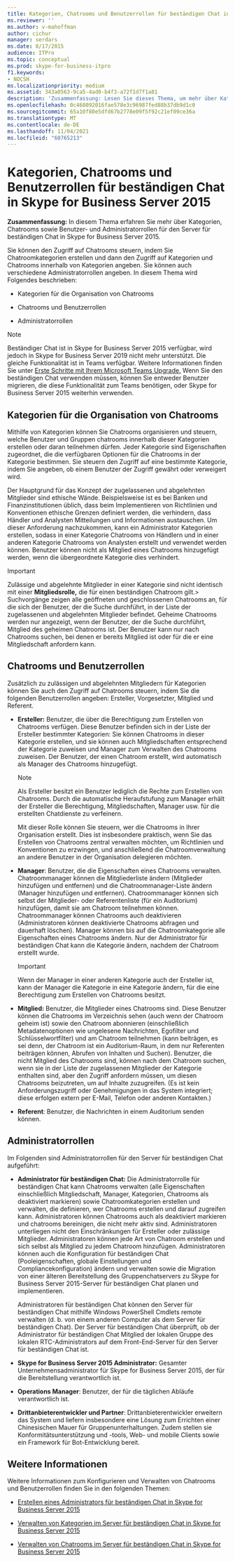 ```yaml
---
title: Kategorien, Chatrooms und Benutzerrollen für beständigen Chat in Skype for Business Server 2015
ms.reviewer: ''
ms.author: v-mahoffman
author: cichur
manager: serdars
ms.date: 8/17/2015
audience: ITPro
ms.topic: conceptual
ms.prod: skype-for-business-itpro
f1.keywords:
- NOCSH
ms.localizationpriority: medium
ms.assetid: 343a0563-9ca5-4ad0-b4f3-a72f1d7f1a81
description: 'Zusammenfassung: Lesen Sie dieses Thema, um mehr über Kategorien, Chatrooms sowie Benutzer- und Administratorrollen für den Server für beständigen Chat in Skype for Business Server 2015 zu erfahren.'
ms.openlocfilehash: 0c468092016fae578e3c96987fed88b37db9d1c0
ms.sourcegitcommit: 65a10f80e5dfd67b2778e09f5f92c21ef09ce36a
ms.translationtype: MT
ms.contentlocale: de-DE
ms.lasthandoff: 11/04/2021
ms.locfileid: "60765213"
---
```

# <a name="persistent-chat-categories-chat-rooms-and-user-roles-in-skype-for-business-server-2015"></a>Kategorien, Chatrooms und Benutzerrollen für beständigen Chat in Skype for Business Server 2015
 
**Zusammenfassung:** In diesem Thema erfahren Sie mehr über Kategorien, Chatrooms sowie Benutzer- und Administratorrollen für den Server für beständigen Chat in Skype for Business Server 2015.
  
Sie können den Zugriff auf Chatrooms steuern, indem Sie Chatroomkategorien erstellen und dann den Zugriff auf Kategorien und Chatrooms innerhalb von Kategorien angeben. Sie können auch verschiedene Administratorrollen angeben. In diesem Thema wird Folgendes beschrieben: 
  
- Kategorien für die Organisation von Chatrooms
    
- Chatrooms und Benutzerrollen
    
- Administratorrollen

> [!NOTE] 
> Beständiger Chat ist in Skype for Business Server 2015 verfügbar, wird jedoch in Skype for Business Server 2019 nicht mehr unterstützt. Die gleiche Funktionalität ist in Teams verfügbar. Weitere Informationen finden Sie unter [Erste Schritte mit Ihrem Microsoft Teams Upgrade.](/microsoftteams/upgrade-start-here) Wenn Sie den beständigen Chat verwenden müssen, können Sie entweder Benutzer migrieren, die diese Funktionalität zum Teams benötigen, oder Skype for Business Server 2015 weiterhin verwenden. 
    
## <a name="categories-for-organizing-chat-rooms"></a>Kategorien für die Organisation von Chatrooms

Mithilfe von Kategorien können Sie Chatrooms organisieren und steuern, welche Benutzer und Gruppen chatrooms innerhalb dieser Kategorien erstellen oder daran teilnehmen dürfen. Jeder Kategorie sind Eigenschaften zugeordnet, die die verfügbaren Optionen für die Chatrooms in der Kategorie bestimmen. Sie steuern den Zugriff auf eine bestimmte Kategorie, indem Sie angeben, ob einem Benutzer der Zugriff gewährt oder verweigert wird.
  
Der Hauptgrund für das Konzept der zugelassenen und abgelehnten Mitglieder sind ethische Wände. Beispielsweise ist es bei Banken und Finanzinstitutionen üblich, dass beim Implementieren von Richtlinien und Konventionen ethische Grenzen definiert werden, die verhindern, dass Händler und Analysten Mitteilungen und Informationen austauschen. Um dieser Anforderung nachzukommen, kann ein Administrator Kategorien erstellen, sodass in einer Kategorie Chatrooms von Händlern und in einer anderen Kategorie Chatrooms von Analysten erstellt und verwendet werden können. Benutzer können nicht als Mitglied eines Chatrooms hinzugefügt werden, wenn die übergeordnete Kategorie dies verhindert.
  
> [!IMPORTANT]
> Zulässige und abgelehnte Mitglieder in einer Kategorie sind nicht identisch mit einer **Mitgliedsrolle,** die für einen beständigen Chatroom gilt.> Suchvorgänge zeigen alle geöffneten und geschlossenen Chatrooms an, für die sich der Benutzer, der die Suche durchführt, in der Liste der zugelassenen und abgelehnten Mitglieder befindet. Geheime Chatrooms werden nur angezeigt, wenn der Benutzer, der die Suche durchführt, Mitglied des geheimen Chatrooms ist. Der Benutzer kann nur nach Chatrooms suchen, bei denen er bereits Mitglied ist oder für die er eine Mitgliedschaft anfordern kann. 
  
## <a name="chat-rooms-and-user-roles"></a>Chatrooms und Benutzerrollen

Zusätzlich zu zulässigen und abgelehnten Mitgliedern für Kategorien können Sie auch den Zugriff auf Chatrooms steuern, indem Sie die folgenden Benutzerrollen angeben: Ersteller, Vorgesetzter, Mitglied und Referent.
  
- **Ersteller:** Benutzer, die über die Berechtigung zum Erstellen von Chatrooms verfügen. Diese Benutzer befinden sich in der Liste der Ersteller bestimmter Kategorien: Sie können Chatrooms in dieser Kategorie erstellen, und sie können auch Mitgliedschaften entsprechend der Kategorie zuweisen und Manager zum Verwalten des Chatrooms zuweisen. Der Benutzer, der einen Chatroom erstellt, wird automatisch als Manager des Chatrooms hinzugefügt.
    
    > [!NOTE]
    > Als Ersteller besitzt ein Benutzer lediglich die Rechte zum Erstellen von Chatrooms. Durch die automatische Heraufstufung zum Manager erhält der Ersteller die Berechtigung, Mitgliedschaften, Manager usw. für die erstellten Chatdienste zu verfeinern. 
  
    Mit dieser Rolle können Sie steuern, wer die Chatrooms in Ihrer Organisation erstellt. Dies ist insbesondere praktisch, wenn Sie das Erstellen von Chatrooms zentral verwalten möchten, um Richtlinien und Konventionen zu erzwingen, und anschließend die Chatroomverwaltung an andere Benutzer in der Organisation delegieren möchten.
    
- **Manager**: Benutzer, die die Eigenschaften eines Chatrooms verwalten. Chatroommanager können die Mitgliederliste ändern (Mitglieder hinzufügen und entfernen) und die Chatroommanager-Liste ändern (Manager hinzufügen und entfernen). Chatroommanager können sich selbst der Mitglieder- oder Referentenliste (für ein Auditorium) hinzufügen, damit sie am Chatroom teilnehmen können. Chatroommanager können Chatrooms auch deaktivieren (Administratoren können deaktivierte Chatrooms abfragen und dauerhaft löschen). Manager können bis auf die Chatroomkategorie alle Eigenschaften eines Chatrooms ändern. Nur der Administrator für beständigen Chat kann die Kategorie ändern, nachdem der Chatroom erstellt wurde.
    
    > [!IMPORTANT]
    > Wenn der Manager in einer anderen Kategorie auch der Ersteller ist, kann der Manager die Kategorie in eine Kategorie ändern, für die eine Berechtigung zum Erstellen von Chatrooms besitzt. 
  
- **Mitglied:** Benutzer, die Mitglieder eines Chatrooms sind. Diese Benutzer können die Chatrooms im Verzeichnis sehen (auch wenn der Chatroom geheim ist) sowie den Chatroom abonnieren (einschließlich Metadatenoptionen wie ungelesene Nachrichten, Egofilter und Schlüsselwortfilter) und am Chatroom teilnehmen (kann beiträgen, es sei denn, der Chatroom ist ein Auditorium-Raum, in dem nur Referenten beiträgen können,  Abrufen von Inhalten und Suchen). Benutzer, die nicht Mitglied des Chatrooms sind, können nach dem Chatroom suchen, wenn sie in der Liste der zugelassenen Mitglieder der Kategorie enthalten sind, aber den Zugriff anfordern müssen, um diesen Chatrooms beizutreten, um auf Inhalte zuzugreifen. (Es ist kein Anforderungszugriff oder Genehmigungen in das System integriert; diese erfolgen extern per E-Mail, Telefon oder anderen Kontakten.)
    
- **Referent**: Benutzer, die Nachrichten in einem Auditorium senden können.
    
## <a name="administrator-roles"></a>Administratorrollen

Im Folgenden sind Administratorrollen für den Server für beständigen Chat aufgeführt:
  
- **Administrator für beständigen Chat:** Die Administratorrolle für beständigen Chat kann Chatrooms verwalten (alle Eigenschaften einschließlich Mitgliedschaft, Manager, Kategorien, Chatrooms als deaktiviert markieren) sowie Chatroomkategorien erstellen und verwalten, die definieren, wer Chatrooms erstellen und darauf zugreifen kann. Administratoren können Chatrooms auch als deaktiviert markieren und chatrooms bereinigen, die nicht mehr aktiv sind. Administratoren unterliegen nicht den Einschränkungen für Ersteller oder zulässige Mitglieder. Administratoren können jede Art von Chatroom erstellen und sich selbst als Mitglied zu jedem Chatroom hinzufügen. Administratoren können auch die Konfiguration für beständigen Chat (Pooleigenschaften, globale Einstellungen und Compliancekonfiguration) ändern und verwalten sowie die Migration von einer älteren Bereitstellung des Gruppenchatservers zu Skype for Business Server 2015-Server für beständigen Chat planen und implementieren.
    
    Administratoren für beständigen Chat können den Server für beständigen Chat mithilfe Windows PowerShell Cmdlets remote verwalten (d. b. von einem anderen Computer als dem Server für beständigen Chat). Der Server für beständigen Chat überprüft, ob der Administrator für beständigen Chat Mitglied der lokalen Gruppe des lokalen RTC-Administrators auf dem Front-End-Server für den Server für beständigen Chat ist.
    
- **Skype for Business Server 2015 Administrator:** Gesamter Unternehmensadministrator für Skype for Business Server 2015, der für die Bereitstellung verantwortlich ist.
    
- **Operations Manager**: Benutzer, der für die täglichen Abläufe verantwortlich ist.
    
- **Drittanbieterentwickler und Partner**: Drittanbieterentwickler erweitern das System und liefern insbesondere eine Lösung zum Errichten einer Chinesischen Mauer für Gruppenunterhaltungen. Zudem stellen sie Konformitätsunterstützung und -tools, Web- und mobile Clients sowie ein Framework für Bot-Entwicklung bereit.
    
## <a name="for-more-information"></a>Weitere Informationen

Weitere Informationen zum Konfigurieren und Verwalten von Chatrooms und Benutzerrollen finden Sie in den folgenden Themen:
  
- [Erstellen eines Administrators für beständigen Chat in Skype for Business Server 2015](../../deploy/deploy-persistent-chat-server/create-a-persistent-chat-administrator.md)
    
- [Verwalten von Kategorien im Server für beständigen Chat in Skype for Business Server 2015](../../manage/persistent-chat/categories.md)
    
- [Verwalten von Chatrooms im Server für beständigen Chat in Skype for Business Server 2015](../../manage/persistent-chat/chat-rooms.md)
    

